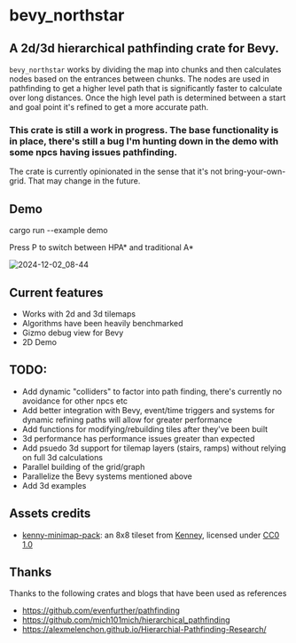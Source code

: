 # bevy_northstar
## A 2d/3d hierarchical pathfinding crate for Bevy. 

`bevy_northstar` works by dividing the map into chunks and then calculates nodes based on the entrances between chunks. The nodes are used in pathfinding to get a higher level path that is significantly faster to calculate over long distances. Once the high level path is determined between a start and goal point it's refined to get a more accurate path.

### This crate is still a work in progress. The base functionality is in place, there's still a bug I'm hunting down in the demo with some npcs having issues pathfinding.

The crate is currently opinionated in the sense that it's not bring-your-own-grid. That may change in the future.

## Demo
cargo run --example demo

Press P to switch between HPA* and traditional A*

![2024-12-02_08-44](https://github.com/user-attachments/assets/18778c4e-43bf-4e4c-8031-8a5974610f9c)

## Current features
* Works with 2d and 3d tilemaps
* Algorithms have been heavily benchmarked
* Gizmo debug view for Bevy
* 2D Demo

## TODO:
* Add dynamic "colliders" to factor into path finding, there's currently no avoidance for other npcs etc
* Add better integration with Bevy, event/time triggers and systems for dynamic refining paths will allow for greater performance
* Add functions for modifying/rebuilding tiles after they've been built
* 3d performance has performance issues greater than expected
* Add psuedo 3d support for tilemap layers (stairs, ramps) without relying on full 3d calculations
* Parallel building of the grid/graph
* Parallelize the Bevy systems mentioned above
* Add 3d examples

## Assets credits
- [kenny-minimap-pack](https://kenney.nl/assets/minimap-pack): an 8x8 tileset from [Kenney](https://kenney.nl/), licensed under [CC0 1.0](https://creativecommons.org/publicdomain/zero/1.0/)


## Thanks
Thanks to the following crates and blogs that have been used as references
* https://github.com/evenfurther/pathfinding
* https://github.com/mich101mich/hierarchical_pathfinding
* https://alexmelenchon.github.io/Hierarchial-Pathfinding-Research/
